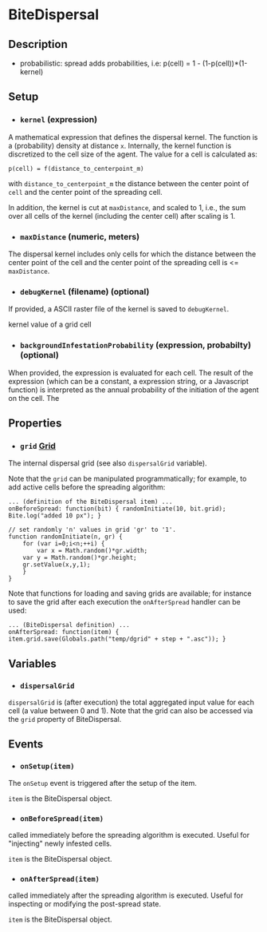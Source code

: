 # BiteDispersal


## Description

* probabilistic: spread adds probabilities, i.e: p(cell) = 1 - (1-p(cell))*(1-kernel)



## Setup

* ### `kernel` (expression)
A mathematical expression that defines the dispersal kernel. The function is a
(probability) density at distance `x`. Internally, the kernel function is discretized
to the cell size of the agent. The value for a cell is calculated as:

`p(cell) = f(distance_to_centerpoint_m)`

with `distance_to_centerpoint_m` the distance between the center point of `cell` and
the center point of the spreading cell.

In addition, the kernel is cut at `maxDistance`, and scaled to 1, i.e., the sum over all
cells of the kernel (including the center cell) after scaling is 1. 

* ### `maxDistance` (numeric, meters)
The dispersal kernel includes only cells for which the distance between the center point of the 
cell and the center point of the spreading cell is <= `maxDistance`.

* ### `debugKernel` (filename) (optional)
If provided, a ASCII raster file of the kernel is saved to `debugKernel`.

kernel value of a grid cell

* ### `backgroundInfestationProbability` (expression, probabilty) (optional)
When provided, the expression is evaluated for each cell. The result of the 
expression (which can be a constant, a expression string, or a Javascript function)
is interpreted as the annual probability of the initiation of the agent on the cell.
The 

## Properties

* ### `grid` [Grid](https://iland-model.org/apidoc/classes/Grid.html)
The internal dispersal grid (see also `dispersalGrid` variable). 

Note that the `grid` can be manipulated programmatically; for example, to add active
cells before the spreading algorithm:
```
... (definition of the BiteDispersal item) ...
onBeforeSpread: function(bit) { randomInitiate(10, bit.grid); Bite.log("added 10 px"); }

// set randomly 'n' values in grid 'gr' to '1'.
function randomInitiate(n, gr) {
	for (var i=0;i<n;++i) {
		var x = Math.random()*gr.width;
    var y = Math.random()*gr.height;
    gr.setValue(x,y,1);
	}
}
```
Note that functions for loading and saving grids are available; for instance to save the grid
after each execution the `onAfterSpread` handler can be used:
```
... (BiteDispersal definition) ...
onAfterSpread: function(item) {  item.grid.save(Globals.path("temp/dgrid" + step + ".asc")); }
```


## Variables

* ### `dispersalGrid` 
`dispersalGrid` is (after execution) the total aggregated input value for each cell (a value between 0 and 1).
Note that the grid can also be accessed via the `grid` property of BiteDispersal.
 

## Events

* ### `onSetup(item)` 
The `onSetup` event is triggered after the setup of the item. 

`item` is the BiteDispersal object.

* ### `onBeforeSpread(item)` 
called immediately before the spreading algorithm is executed. Useful for "injecting"
newly infested cells.

`item` is the BiteDispersal object.

* ### `onAfterSpread(item)` 
called immediately after the spreading algorithm is executed. Useful for inspecting or modifying the post-spread state.

`item` is the BiteDispersal object.


